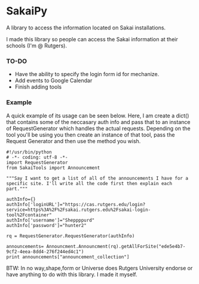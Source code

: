 SakaiPy
=======

A library to access the information located on Sakai installations.

I made this library so people can access the Sakai information at their schools (I'm @ Rutgers).

### TO-DO

* Have the ability to specify the login form id for mechanize.
* Add events to Google Calendar
* Finish adding tools

### Example

A quick example of its usage can be seen below. Here, I am create a dict() that contains some of the neccasary auth info and pass that to an instance of RequestGenerator which handles the actual requests. Depending on the tool you'll be using you then create an instance of that tool, pass the Request Generator and then use the method you wish.


    #!/usr/bin/python
    # -*- coding: utf-8 -*-
    import RequestGenerator
    from SakaiTools import Announcement
    
    """Say I want to get a list of all of the announcements I have for a specific site. I'll write all the code first then explain each part."""
    
    authInfo={}
    authInfo['loginURL']="https://cas.rutgers.edu/login?service=https%3A%2F%2Fsakai.rutgers.edu%2Fsakai-login-tool%2Fcontainer"
    authInfo['username']="Sheppppurd"
    authInfo['password']="hunter2"
    
    rq = RequestGenerator.RequestGenerator(authInfo)
    
    announcements= Announcment.Announcment(rq).getAllForSite("ede5e4b7-9cf2-4eea-8dd4-276f244ed4c1")
    print announcements["announcement_collection"]






BTW: In no way,shape,form or Universe does Rutgers University endorse or have anything to do with this library. I made it myself.
